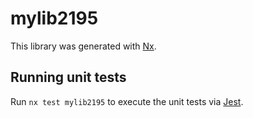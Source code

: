 # mylib2195

This library was generated with [Nx](https://nx.dev).

## Running unit tests

Run `nx test mylib2195` to execute the unit tests via [Jest](https://jestjs.io).
